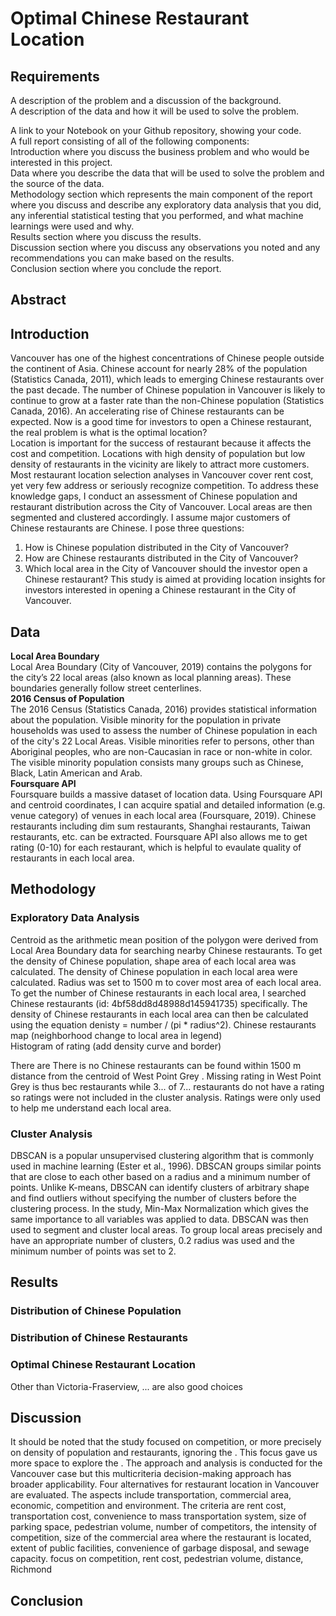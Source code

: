 # Optimal Chinese Restaurant Location
## Requirements
A description of the problem and a discussion of the background.    
A description of the data and how it will be used to solve the problem.    

A link to your Notebook on your Github repository, showing your code.   
A full report consisting of all of the following components:    
Introduction where you discuss the business problem and who would be interested in this project.    
Data where you describe the data that will be used to solve the problem and the source of the data.   
Methodology section which represents the main component of the report where you discuss and describe any exploratory data analysis that you did, any inferential statistical testing that you performed, and what machine learnings were used and why.    
Results section where you discuss the results.    
Discussion section where you discuss any observations you noted and any recommendations you can make based on the results.    
Conclusion section where you conclude the report.   
## Abstract

## Introduction
Vancouver has one of the highest concentrations of Chinese people outside the continent of Asia. Chinese account for nearly 28% of the population (Statistics Canada, 2011), which leads to emerging Chinese restaurants over the past decade. The number of Chinese population in Vancouver is likely to continue to grow at a faster rate than the non-Chinese population (Statistics Canada, 2016). An accelerating rise of Chinese restaurants can be expected. Now is a good time for investors to open a Chinese restaurant, the real problem is what is the optimal location?  
Location is important for the success of restaurant because it affects the cost and competition. Locations with high density of population but low density of restaurants in the vicinity are likely to attract more customers. Most restaurant location selection analyses in Vancouver cover rent cost, yet very few address or seriously recognize competition. To address these knowledge gaps, I conduct an assessment of Chinese population and restaurant distribution across the City of Vancouver. Local areas are then segmented and clustered accordingly. I assume major customers of Chinese restaurants are Chinese. I pose three questions:
1. How is Chinese population distributed in the City of Vancouver?
2. How are Chinese restaurants distributed in the City of Vancouver?
3. Which local area in the City of Vancouver should the investor open a Chinese restaurant? 
This study is aimed at providing location insights for investors interested in opening a Chinese restaurant in the City of Vancouver.   
 
## Data
**Local Area Boundary**  
Local Area Boundary (City of Vancouver, 2019) contains the polygons for the city’s 22 local areas (also known as local planning areas). These boundaries generally follow street centerlines.   
**2016 Census of Population**  
The 2016 Census (Statistics Canada, 2016) provides statistical information about the population. Visible minority for the population in private households was used to assess the number of Chinese population in each of the city's 22 Local Areas. Visible minorities refer to persons, other than Aboriginal peoples, who are non-Caucasian in race or non-white in color. The visible minority population consists many groups such as Chinese, Black, Latin American and Arab.  
**Foursquare API**  
Foursquare builds a massive dataset of location data. Using Foursquare API and centroid coordinates, I can acquire spatial and detailed information (e.g. venue category) of venues in each local area (Foursquare, 2019). Chinese restaurants including dim sum restaurants, Shanghai restaurants, Taiwan restaurants, etc. can be extracted. Foursquare API also allows me to get rating (0-10) for each restaurant, which is helpful to evaulate quality of restaurants in each local area.    
## Methodology
### Exploratory Data Analysis
Centroid as the arithmetic mean position of the polygon were derived from Local Area Boundary data for searching nearby Chinese restaurants. To get the density of Chinese population, shape area of each local area was calculated. The density of Chinese population in each local area were calculated. Radius was set to 1500 m to cover most area of each local area. To get the number of Chinese restaurants in each local area, I searched Chinese restaurants (id: 4bf58dd8d48988d145941735) specifically. The density of Chinese restaurants in each local area can then be calculated using the equation denisty = number / (pi * radius^2).
Chinese restaurants map (neighborhood change to local area in legend)  
Histogram of rating (add density curve and border)  

There are There is no Chinese restaurants can be found within 1500 m distance from the centroid of West Point Grey . Missing rating in West Point Grey is thus bec restaurants while 
3... of 7... restaurants do not have a rating so ratings were not included in the cluster analysis. Ratings were only used to help me understand each local area. 
### Cluster Analysis
DBSCAN is a popular unsupervised clustering algorithm that is commonly used in machine learning (Ester et al., 1996). DBSCAN groups similar points that are close to each other based on a radius and a minimum number of points. Unlike K-means, DBSCAN can identify clusters of arbitrary shape and find outliers without specifying the number of clusters before the clustering process. In the study, Min-Max Normalization which gives the same importance to all variables was applied to data. DBSCAN was then used to segment and cluster local areas. To group local areas precisely and have an appropriate number of clusters, 0.2 radius was used and the minimum number of points was set to 2.

## Results
### Distribution of Chinese Population

### Distribution of Chinese Restaurants

### Optimal Chinese Restaurant Location
Other than Victoria-Fraserview, ... are also good choices
## Discussion
It should be noted that the study focused on competition, or more precisely on density of population and restaurants, ignoring the . This focus gave us more space to explore the . The approach and analysis is conducted for the Vancouver case but this multicriteria decision-making approach has broader applicability. Four alternatives for restaurant location in Vancouver are evaluated. The aspects include transportation, commercial area, economic, competition and environment. The criteria are rent cost, transportation cost, convenience to mass transportation system, size of parking space, pedestrian volume, number of competitors, the intensity of competition, size of the commercial area where the restaurant is located, extent of public facilities, convenience of garbage disposal, and sewage capacity. 
focus on competition, rent cost, pedestrian volume, distance, Richmond
## Conclusion


